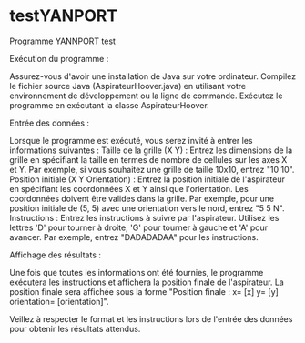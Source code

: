 # testYANPORT
Programme YANNPORT test 

Exécution du programme :

Assurez-vous d'avoir une installation de Java sur votre ordinateur.
Compilez le fichier source Java (AspirateurHoover.java) en utilisant votre environnement de développement ou la ligne de commande.
Exécutez le programme en exécutant la classe AspirateurHoover.

Entrée des données :

Lorsque le programme est exécuté, vous serez invité à entrer les informations suivantes :
Taille de la grille (X Y) : Entrez les dimensions de la grille en spécifiant la taille en termes de nombre de cellules sur les axes X et Y. Par exemple, si vous souhaitez une grille de taille 10x10, entrez "10 10".
Position initiale (X Y Orientation) : Entrez la position initiale de l'aspirateur en spécifiant les coordonnées X et Y ainsi que l'orientation. Les coordonnées doivent être valides dans la grille. Par exemple, pour une position initiale de (5, 5) avec une orientation vers le nord, entrez "5 5 N".
Instructions : Entrez les instructions à suivre par l'aspirateur. Utilisez les lettres 'D' pour tourner à droite, 'G' pour tourner à gauche et 'A' pour avancer. Par exemple, entrez "DADADADAA" pour les instructions.

Affichage des résultats :

Une fois que toutes les informations ont été fournies, le programme exécutera les instructions et affichera la position finale de l'aspirateur.
La position finale sera affichée sous la forme "Position finale : x= [x] y= [y] orientation= [orientation]".

Veillez à respecter le format et les instructions lors de l'entrée des données pour obtenir les résultats attendus.

